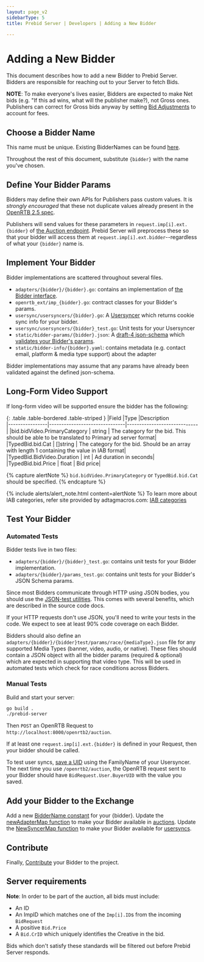 ```yaml
---
layout: page_v2
sidebarType: 5
title: Prebid Server | Developers | Adding a New Bidder

---
```


# Adding a New Bidder

This document describes how to add a new Bidder to Prebid Server. Bidders are responsible for reaching out to your Server to fetch Bids.

**NOTE**: To make everyone's lives easier, Bidders are expected to make Net bids (e.g. "If this ad wins, what will the publisher make?), not Gross ones.
Publishers can correct for Gross bids anyway by setting [Bid Adjustments](../endpoints/openrtb2/auction.html#bid-adjustments) to account for fees.

## Choose a Bidder Name

This name must be unique. Existing BidderNames can be found [here](https://github.com/prebid/prebid-server/blob/master/openrtb_ext/bidders.go).

Throughout the rest of this document, substitute `{bidder}` with the name you've chosen.

## Define Your Bidder Params

Bidders may define their own APIs for Publishers pass custom values. It is _strongly encouraged_ that these not
duplicate values already present in the [OpenRTB 2.5 spec](https://www.iab.com/wp-content/uploads/2016/03/OpenRTB-API-Specification-Version-2-5-FINAL.pdf).

Publishers will send values for these parameters in `request.imp[i].ext.{bidder}` of
[the Auction endpoint](../endpoints/openrtb2/auction.html). Prebid Server will preprocess these so that
your bidder will access them at `request.imp[i].ext.bidder`--regardless of what your `{bidder}` name is.

## Implement Your Bidder

Bidder implementations are scattered throughout several files.

- `adapters/{bidder}/{bidder}.go`: contains an implementation of [the Bidder interface](https://github.com/prebid/prebid-server/blob/master/adapters/bidder.go).
- `openrtb_ext/imp_{bidder}.go`: contract classes for your Bidder's params.
- `usersync/usersyncers/{bidder}.go`: A [Usersyncer](https://github.com/prebid/prebid-server/blob/master/usersync/usersync.go) which returns cookie sync info for your bidder.
- `usersync/usersyncers/{bidder}_test.go`: Unit tests for your Usersyncer
- `static/bidder-params/{bidder}.json`: A [draft-4 json-schema](https://spacetelescope.github.io/understanding-json-schema/) which [validates your Bidder's params](https://www.jsonschemavalidator.net/).
- `static/bidder-info/{bidder}.yaml`: contains metadata (e.g. contact email, platform & media type support) about the adapter

Bidder implementations may assume that any params have already been validated against the defined json-schema.

## Long-Form Video Support
If long-form video will be supported ensure the bidder has the following:

{: .table .table-bordered .table-striped }
|Field          |Type                           |Description                       
|----------------|-------------------------------|-----------------------------|
|bid.bidVideo.PrimaryCategory | string | The category for the bid. This should be able to be translated to Primary ad server format|           
|TypedBid.bid.Cat | []string | The category for the bid. Should be an array with length 1 containing the value in IAB format|            
|TypedBid.BidVideo.Duration | int | Ad duration in seconds|
|TypedBid.bid.Price | float | Bid price|

{% capture alertNote %}
`bid.bidVideo.PrimaryCategory` or `TypedBid.bid.Cat` should be specified.
{% endcapture %}

{% include alerts/alert_note.html content=alertNote %}
To learn more about IAB categories, refer site provided by adtagmacros.com: [IAB categories](https://adtagmacros.com/list-of-iab-categories-for-advertisement/)

## Test Your Bidder

### Automated Tests

Bidder tests live in two files:

- `adapters/{bidder}/{bidder}_test.go`: contains unit tests for your Bidder implementation.
- `adapters/{bidder}/params_test.go`: contains unit tests for your Bidder's JSON Schema params.

Since most Bidders communicate through HTTP using JSON bodies, you should
use the [JSON-test utilities](https://github.com/prebid/prebid-server/blob/master/adapters/adapterstest/test_json.go).
This comes with several benefits, which are described in the source code docs.

If your HTTP requests don't use JSON, you'll need to write your tests in the code.
We expect to see at least 90% code coverage on each Bidder.

Bidders should also define an `adapters/{bidder}/{bidder}test/params/race/{mediaType}.json` file for any supported
Media Types (banner, video, audio, or native). These files should contain a JSON object with all the bidder params
(required & optional) which are expected in supporting that video type. This will be used in automated tests which
check for race conditions across Bidders.

### Manual Tests

Build and start your server:

```bash
go build .
./prebid-server
```

Then `POST` an OpenRTB Request to `http://localhost:8000/openrtb2/auction`.

If at least one `request.imp[i].ext.{bidder}` is defined in your Request,
then your bidder should be called.

To test user syncs, [save a UID](../endpoints/setuid.html) using the FamilyName of your Usersyncer.
The next time you use `/openrtb2/auction`, the OpenRTB request sent to your Bidder should have
`BidRequest.User.BuyerUID` with the value you saved.

## Add your Bidder to the Exchange

Add a new [BidderName constant](https://github.com/prebid/prebid-server/blob/master/openrtb_ext/bidders.go) for your {bidder}.
Update the [newAdapterMap function](https://github.com/prebid/prebid-server/blob/master/exchange/adapter_map.go) to make your Bidder available in [auctions](../endpoints/openrtb2/auction.html).
Update the [NewSyncerMap function](https://github.com/prebid/prebid-server/blob/master/usersync/usersync.go) to make your Bidder available for [usersyncs](../endpoints/setuid.html).

## Contribute

Finally, [Contribute](https://github.com/prebid/prebid-server/blob/master/docs/developers/contributing.md) your Bidder to the project.

## Server requirements

**Note**: In order to be part of the auction, all bids must include:

- An ID
- An ImpID which matches one of the `Imp[i].ID`s from the incoming `BidRequest`
- A positive `Bid.Price`
- A `Bid.CrID` which uniquely identifies the Creative in the bid.

Bids which don't satisfy these standards will be filtered out before Prebid Server responds.
